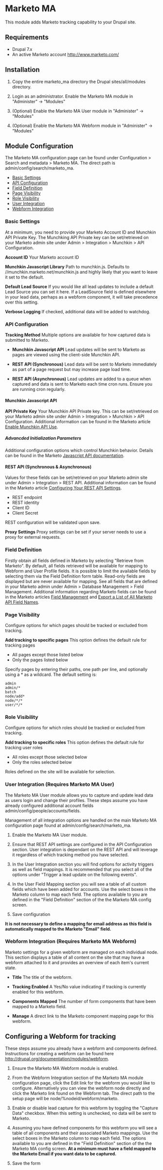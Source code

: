 # Marketo MA

This module adds Marketo tracking capability to your Drupal site.

## Requirements

- Drupal 7.x
- An active Marketo account http://www.marketo.com/

## Installation

1. Copy the entire marketo_ma directory the Drupal sites/all/modules directory.

2. Login as an administrator. Enable the Marketo MA module in
   "Administer" -> "Modules"

3. (Optional) Enable the Marketo MA User module in
   "Administer" -> "Modules"

4. (Optional) Enable the Marketo MA Webform module in
   "Administer" -> "Modules"


## Module Configuration

The Marketo MA configuration page can be found under Configuration > Search and
metadata > Marketo MA. The direct path is admin/config/search/marketo_ma.

- [Basic Settings](#basic-settings)
- [API Configuration](#api-configuration)
- [Field Definition](#field-definition)
- [Page Visibility](#page-visibility)
- [Role Visibility](#role-visibility)
- [User Integration](#user-integration)
- [Webform Integration](#webform-integration)

### <a id="basic-settings"></a> Basic Settings

At a minimum, you need to provide your Marketo Account ID and Munchkin API
Private Key. The Munchking API Private key can be set/retrieved on your Marketo
admin site under Admin > Integration > Munchkin > API Configuration.

**Account ID**
Your Marketo account ID

**Munchkin Javascript Library**
Path to munchkin.js. Defaults to //munchkin.marketo.net/munchkin.js and highly
likely that you want to leave it set to the default.

**Default Lead Source**
If you would like all lead updates to include a default Lead Source you can
set it here. If a LeadSource field is defined elsewhere in your lead data,
perhaps as a webform component, it will take precedence over this setting.

**Verbose Logging**
If checked, additional data will be added to watchdog.

### <a id="api-configuration"></a> API Configuration

**Tracking Method**
Multiple options are available for how captured data is submitted to Marketo.

- **Munchkin Javascript API**
  Lead updates will be sent to Marketo as pages are viewed using the
  client-side Munchkin API.

- **REST API (Synchronous)**
  Lead data will be sent to Marketo immediately as part of a page request but 
  may increase page load time.

- **REST API (Asynchronous)**
  Lead updates are added to a queue when captured and data is sent to
  Marketo each time cron runs. Ensure you are running cron regularly.

#### Munchkin Javascript API
**API Private Key**
Your Munchkin API Private key. This can be set/retrieved on your Marketo
admin site under Admin > Integration > Munchkin > API Configuration.
Additional information can be found in the Marketo article
[Enable Munchkin API Use](http://developers.marketo.com/documentation/websites/munchkin-api/).

##### Advancded Initialization Parameters
Additional configuration options which control Munchkin behavior. Details can be found in the Marketo [Javascript API documentation](http://developers.marketo.com/javascript-api/lead-tracking/configuration/).

#### REST API (Synchronous & Asynchronous)
Values for these fields can be set/retrieved on your Marketo admin site under
Admin > Integration > REST API. Additional information can be found in the
Marketo article [Configuring Your REST API Settings](http://developers.marketo.com/documentation/rest/).

- REST endpoint
- REST identity
- Client ID
- Client Secret

REST configuration will be validated upon save.

**Proxy Settings**
Proxy settings can be set if your server needs to use a proxy for external requests.

### <a id="field-definition"></a> Field Definition

Firstly obtain all fields defined in Marketo by selecting 
"Retrieve from Marketo". By default, all fields retrieved will be available for 
mapping to Webform and User Profile fields. It is possible to limit the 
available fields by selecting them via the Field Definition form table. 
Read-only fields are displayed but are never available for mapping. See all 
fields that are defined in your Marketo admin under 
Admin > Database Management > Field Management. Additional information regarding 
Marketo fields can be found in the Marketo articles [Field Management](http://docs.marketo.com/display/public/DOCS/Field+Management)
and [Export a List of All Marketo API Field Names](http://docs.marketo.com/display/public/DOCS/Export+a+List+of+All+Marketo+API+Field+Names).

### <a id="page-visibility"></a> Page Visibility

Configure options for which pages should be tracked or excluded from tracking.

**Add tracking to specific pages**
This option defines the default rule for tracking pages

- All pages except those listed below
- Only the pages listed below

Specify pages by entering their paths, one path per line, and optionally using
a \* as a wildcard. The default setting is:

    admin
    admin/*
    batch
    node/add*
    node/*/*
    user/*/*

### <a id="role-visibility"></a> Role Visibility

Configure options for which roles should be tracked or excluded from tracking.

**Add tracking to specific roles**
This option defines the default rule for tracking user roles

- All roles except those selected below
- Only the roles selected below

Roles defined on the site will be available for selection.

### <a id="user-integration"></a> User Integration (Requires Marketo MA User)

The Marketo MA User module allows you to capture and update lead data as users
login and change their profiles. These steps assume you have already configured
additional account fields admin/config/people/accounts/fields.

Management of all integration options are handled on the main Marketo MA
configuration page found at admin/config/search/marketo_ma.

1. Enable the Marketo MA User module.

2. Ensure that REST API settings are configured in the API Configuration 
   section. User integration is dependant on the REST API and will leverage it 
   regardless of which tracking method you have selected.

3. In the User Integration section you will find options for activity triggers
   as well as field mappings. It is recommended that you select all of the
   options under "Trigger a lead update on the following events".

4. In the User Field Mapping section you will see a table of all custom fields
   which have been added for accounts. Use the select boxes in the Marketo
   column to map each field. The options available to you are defined in the
   "Field Definition" section of the the Marketo MA config screen.

5. Save configuration

**It is not necessary to define a mapping for email address as this field is automatically mapped to the Marketo "Email" field.**

### <a id="webform-integration"></a> Webform Integration (Requires Marketo MA Webform)

Marketo settings for a given webform are managed on each individual node. This
section displays a table of all content on the site that may have a webform
attached to it and provides an overview of each item's current state.

- **Title**
  The title of the webform.
  
- **Tracking Enabled**
  A Yes/No value indicating if tracking is currently enabled for this webform.
  
- **Components Mapped**
  The number of form components that have been mapped to a Marketo field.
  
- **Manage**
  A direct link to the Marketo component mapping page for this webform.

## Configuring a Webform for tracking

These steps assume you already have a webform and components defined. Instructions for
creating a webform can be found here http://drupal.org/documentation/modules/webform.

1. Ensure the Marketo MA Webform module is enabled.

2. From the Webform Integration section of the Marketo MA module configuration page,
   click the Edit link for the webform you would like to configure. Alternatively you
   can view the webform node directly and click the Marketo link found on the Webform
   tab. The direct path to the setup page will be node/%nodeid/webform/marketo.

3. Enable or disable lead capture for this webform by toggling the "Capture Data"
   checkbox. When this setting is unchecked, no data will be sent to Marketo.

4. Assuming you have defined components for this webform you will see a table of
   all components and their associated Marketo mappings. Use the select boxes in
   the Marketo column to map each field. The options available to you are defined
   in the "Field Definition" section of the the Marketo MA config screen.
   **At a minimum must have a field mapped to the Marketo Email if you want data to be captured.**

5. Save the form
